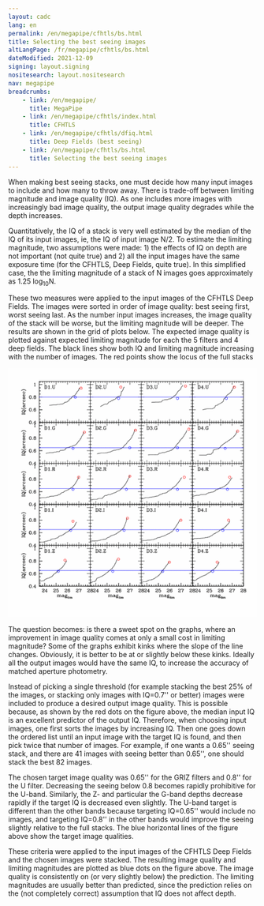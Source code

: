 ```yaml
---
layout: cadc
lang: en
permalink: /en/megapipe/cfhtls/bs.html
title: Selecting the best seeing images
altLangPage: /fr/megapipe/cfhtls/bs.html
dateModified: 2021-12-09
signing: layout.signing
nositesearch: layout.nositesearch
nav: megapipe
breadcrumbs:
    - link: /en/megapipe/
      title: MegaPipe
    - link: /en/megapipe/cfhtls/index.html
      title: CFHTLS
    - link: /en/megapipe/cfhtls/dfiq.html
      title: Deep Fields (best seeing)
    - link: /en/megapipe/cfhtls/bs.html
      title: Selecting the best seeing images
---
```


<p>
    When making best seeing stacks, one must decide how many input images
    to include and how many to throw away. There is trade-off between
    limiting magnitude and image quality (IQ). As one includes more images
    with increasingly bad image quality, the output image quality degrades
    while the depth increases.
</p>
<p>
    Quantitatively, the IQ of a stack is very well estimated by the
    median of the IQ of its input images, ie, the IQ of input image N/2.  
    To estimate the limiting magnitude, two assumptions were made:
    1) the effects of IQ on depth are not important (not quite true) and
    2) all the input images have the same exposure time (for the CFHTLS, Deep
    Fields, quite true).  In this simplified case, the the limiting magnitude of a
    stack of N images goes approximately as 1.25&nbsp;log<sub>10</sub>N.
</p>
<p>
    These two measures were applied to the input images of the CFHTLS
    Deep Fields. The images were sorted in order of image quality:
    best seeing first, worst seeing last. As the number input images
    increases, the image quality of the stack will be worse, but the
    limiting magnitude will be deeper. The results are shown in the
    grid of plots below. The expected image quality is plotted against
    expected limiting magnitude for each the 5 filters and 4 deep
    fields. The black lines show both IQ and limiting magnitude
    increasing with the number of images. The red points show the
    locus of the full stacks
</p>
<img src="/static/images/megapipe/fiq.gif" alt="IQ vs. Limiting magnitude"/>
<p>
    The question becomes: is there a sweet spot on the graphs, where
    an improvement in image quality comes at only a small cost in
    limiting magnitude? Some of the graphs exhibit kinks where the
    slope of the line changes. Obviously, it is better to be at or
    slightly below these kinks. Ideally all the output images would
    have the same IQ, to increase the accuracy of matched aperture
    photometry.
</p>
<p>
     Instead of picking a single threshold (for example stacking the
     best 25% of the images, or stacking only images with IQ=0.7'' or
     better) images were included to produce a desired output image
     quality. This is possible because, as shown by the red dots on
     the figure above, the median input IQ is an excellent predictor
     of the output IQ. Therefore, when choosing input images, one
     first sorts the images by increasing IQ. Then one goes down the
     ordered list until an input image with the target IQ is found,
     and then pick twice that number of images. For example, if one
     wants a 0.65'' seeing stack, and there are 41 images with seeing
     better than 0.65'', one should stack the best 82 images.
</p>
<p>
    The chosen target image quality was 0.65'' for the GRIZ filters
    and 0.8'' for the U filter. Decreasing the seeing below 0.8
    becomes rapidly prohibitive for the U-band. Similarly, the Z- and
    particular the G-band depths decrease rapidly if the target IQ is
    decreased even slightly. The U-band target is different than the
    other bands because targeting IQ=0.65'' would include no images,
    and targeting IQ=0.8'' in the other bands would improve the seeing
    slightly relative to the full stacks. The blue horizontal lines
    of the figure above show the target image qualities.
</p>
<p>
     These criteria were applied to the input images of the CFHTLS Deep
     Fields and the chosen images were stacked. The resulting image
     quality and limiting magnitudes are plotted as blue dots on the
     figure above. The image quality is consistently on (or very
     slightly below) the prediction. The limiting magnitudes are
     usually better than predicted, since the prediction relies on the
     (not completely correct) assumption that IQ does not affect
     depth.
</p>
